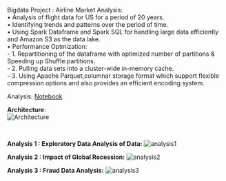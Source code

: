 
Bigdata Project : Airline Market Analysis:<br>
•	Analysis of flight data for US for a period of 20 years.<br>
•	Identifying trends and patterns over the period of time.<br>
•	Using Spark Dataframe and Spark SQL for handling large data efficiently and Amazon S3 as the data lake.<br>
• Performance Optmization:<br>
    - 1. Repartitioning of the dataframe with optimized number of partitions & Speeding up Shuffle.partitions.<br>
    - 2. Pulling data sets into a cluster-wide in-memory cache.<br>
    - 3. Using Apache Parquet,columnar storage format which support flexible compression options and also provides an efficient encoding system.<br>

Analysis: <a href="https://databricks-prod-cloudfront.cloud.databricks.com/public/4027ec902e239c93eaaa8714f173bcfc/8891199222519419/1251010126247737/720247590727539/latest.html"> Notebook </a>

**Architecture**:
<br>
![Architecture](https://github.com/aashish-bidap/Flight-Data-Analysis---BigData/blob/master/Architecture.png)

<br>

**Analysis 1 : Exploratory Data Analysis of Data:**
![analysis1](https://github.com/aashish-bidap/Flight-Data-Analysis---BigData/blob/master/analysis-1.png)

**Analysis 2 : Impact of Global Recession:**
![analysis2](https://github.com/aashish-bidap/Flight-Data-Analysis---BigData/blob/master/analysis-2.png)

**Analysis 3 : Fraud Data Analysis:**
![analysis3](https://github.com/aashish-bidap/Flight-Data-Analysis---BigData/blob/master/analysis-3.png)

